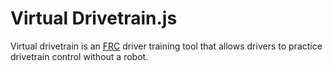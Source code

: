 # Virtual Drivetrain.js
Virtual drivetrain is an [FRC](https://www.firstinspires.org/robotics/frc) driver training tool that allows drivers to practice drivetrain control without a robot. 
